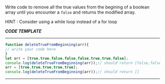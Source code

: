Write code to remove all the true values from the begining of a boolean array until you encounter a `false` and returns the modified array.
 
HINT : Consider using a while loop instead of a for loop

***CODE TEMPLATE***
*************************

```js
function deleteTrueFromBeginning(arr){
// write your code here
}
let arr = [true,true,false,false,false,true,true,false];
console.log(deleteTrueFromBeginning(arr));// should return [false,false,false,true,true,false]
arr = [true,true,true,true,true];
console.log(deleteTrueFromBeginning(arr));// should return []
```
***************************
